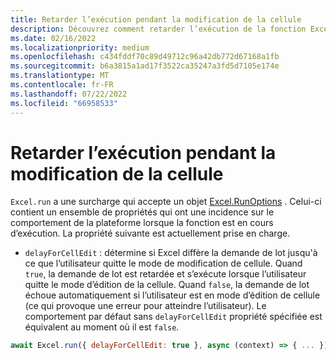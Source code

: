 ```yaml
---
title: Retarder l’exécution pendant la modification de la cellule
description: Découvrez comment retarder l’exécution de la fonction Excel.run lors de la modification d’une cellule.
ms.date: 02/16/2022
ms.localizationpriority: medium
ms.openlocfilehash: c434fddf70c89d49712c96a42db772d67168a1fb
ms.sourcegitcommit: b6a3815a1ad17f3522ca35247a3fd5d7105e174e
ms.translationtype: MT
ms.contentlocale: fr-FR
ms.lasthandoff: 07/22/2022
ms.locfileid: "66958533"
---
```

# <a name="delay-execution-while-cell-is-being-edited"></a>Retarder l’exécution pendant la modification de la cellule

`Excel.run` a une surcharge qui accepte un objet [Excel.RunOptions](/javascript/api/excel/excel.runoptions) . Celui-ci contient un ensemble de propriétés qui ont une incidence sur le comportement de la plateforme lorsque la fonction est en cours d’exécution. La propriété suivante est actuellement prise en charge.

- `delayForCellEdit` : détermine si Excel diffère la demande de lot jusqu'à ce que l’utilisateur quitte le mode de modification de cellule. Quand `true`, la demande de lot est retardée et s’exécute lorsque l’utilisateur quitte le mode d’édition de la cellule. Quand `false`, la demande de lot échoue automatiquement si l’utilisateur est en mode d’édition de cellule (ce qui provoque une erreur pour atteindre l’utilisateur). Le comportement par défaut sans `delayForCellEdit` propriété spécifiée est équivalent au moment où il est `false`.

```js
await Excel.run({ delayForCellEdit: true }, async (context) => { ... });
```
